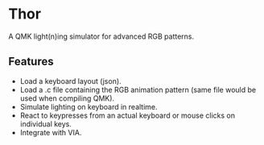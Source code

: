 # Thor
A QMK light(n)ing simulator for advanced RGB patterns.

## Features
* Load a keyboard layout (json).
* Load a .c file containing the RGB animation pattern (same file would be used when compiling QMK).
* Simulate lighting on keyboard in realtime.
* React to keypresses from an actual keyboard or mouse clicks on individual keys.
* Integrate with VIA.
